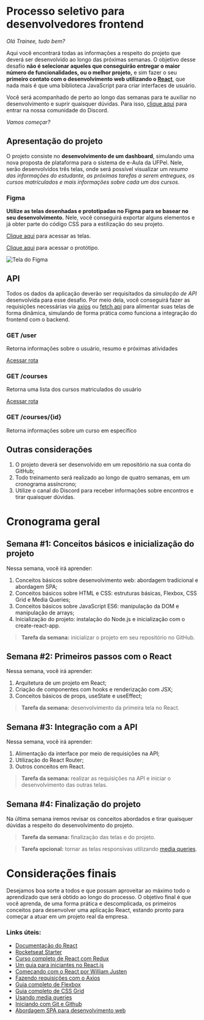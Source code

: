 # Processo seletivo para desenvolvedores frontend

*Olá Trainee, tudo bem?*

Aqui você encontrará todas as informações a respeito do projeto que deverá ser desenvolvido ao longo das próximas semanas. O objetivo desse desafio **não é selecionar aqueles que conseguirão entregar o maior número de funcionalidades, ou o melhor projeto,** e sim fazer o seu **primeiro contato com o desenvolvimento web utilizando o [React](https://pt-br.reactjs.org/)**, que nada mais é que uma biblioteca JavaScript para criar interfaces de usuário.

Você será acompanhado de perto ao longo das semanas para te auxiliar no desenvolvimento e suprir quaisquer dúvidas. Para isso, [clique aqui](https://discord.gg/K8f8hRv) para entrar na nossa comunidade do Discord.

*Vamos começar?*

## Apresentação do projeto

O projeto consiste no **desenvolvimento de um dashboard**, simulando uma nova proposta de plataforma para o sistema de e-Aula da UFPel. Nele, serão desenvolvidos três telas, onde será possível visualizar um *resumo das informações do estudante, as próximas tarefas a serem entregues, os cursos matrículados e mais informações sobre cada um dos cursos*.

### Figma

**Utilize as telas desenhadas e prototipadas no Figma para se basear no seu desenvolvimento.** Nele, você conseguirá exportar alguns elementos e já obter parte do código CSS para a estilização do seu projeto.
  
  [Clique aqui](https://www.figma.com/file/2v5vMXPvxx6QIZWlAy19wR/Processo-Seletivo-Hut8-FrontEnd?node-id=0:1) para acessar as telas.
  
  [Clique aqui](https://www.figma.com/proto/2v5vMXPvxx6QIZWlAy19wR/Processo-Seletivo-Hut8-FrontEnd?node-id=1%3A2&scaling=min-zoom) para acessar o protótipo.
   
  ![Tela do Figma](https://i.imgur.com/OQcTtKc.png)

## API

Todos os dados da aplicação deverão ser requisitados da *simulação de API* desenvolvida para esse desafio. Por meio dela, você conseguirá fazer as requisições necessárias via [axios](https://github.com/axios/axios) ou [fetch api](https://developer.mozilla.org/en-US/docs/Web/API/Fetch_API) para alimentar suas telas de forma dinâmica, simulando de forma prática como funciona a integração do frontend com o backend.

  ### GET /user

  Retorna informações sobre o usuário, resumo e próximas atividades

  [Acessar rota](http://demo6530674.mockable.io/user)

  ### GET /courses

  Retorna uma lista dos cursos matriculados do usuário

  [Acessar rota](http://demo6530674.mockable.io/courses)

  ### GET /courses/{id}

  Retorna informações sobre um curso em específico

## Outras considerações

1. O projeto deverá ser desenvolvido em um repositório na sua conta do GitHub;
2. Todo treinamento será realizado ao longo de quatro semanas, em um cronograma assíncrono;
3. Utilize o canal do Discord para receber informações sobre encontros e tirar quaisquer dúvidas.

# Cronograma geral

## Semana #1: Conceitos básicos e inicialização do projeto

Nessa semana, você irá aprender:

1. Conceitos básicos sobre desenvolvimento web: abordagem tradicional e abordagem SPA;
2. Conceitos básicos sobre HTML e CSS: estruturas básicas, Flexbox, CSS Grid e Media Queries;
3. Conceitos básicos sobre JavaScript ES6: manipulação da DOM e manipulação de arrays;
4. Inicialização do projeto: instalação do Node.js e inicialização com o create-react-app.

> **Tarefa da semana:** inicializar o projeto em seu repositório no GitHub.

## Semana #2: Primeiros passos com o React

Nessa semana, você irá aprender:

1. Arquitetura de um projeto em React;
2. Criação de componentes com hooks e renderização com JSX;
3. Conceitos básicos de props, useState e useEffect;

> **Tarefa da semana:** desenvolvimento da primeira tela no React.

## Semana #3: Integração com a API

Nessa semana, você irá aprender:

1. Alimentação da interface por meio de requisições na API;
2. Utilização do React Router;
3. Outros conceitos em React.

> **Tarefa da semana:** realizar as requisições na API e iniciar o desenvolvimento das outras telas.

## Semana #4: Finalização do projeto

Na última semana iremos revisar os conceitos abordados e tirar quaisquer dúvidas a respeito do desenvolvimento do projeto.

> **Tarefa da semana:** finalização das telas e do projeto.

> **Tarefa opcional:** tornar as telas responsivas utilizando [media queries](https://developer.mozilla.org/pt-BR/docs/Web/Guide/CSS/CSS_Media_queries).


# Considerações finais

Desejamos boa sorte a todos e que possam aproveitar ao máximo todo o aprendizado que será obtido ao longo do processo. O objetivo final é que você aprenda, de uma forma prática e descomplicada, os primeiros conceitos para desenvolver uma aplicação React, estando pronto para começar a atuar em um projeto real da empresa.

### Links úteis:
- [Documentação do React](https://pt-br.reactjs.org/docs/getting-started.html)
- [Rocketseat Starter](https://app.rocketseat.com.br/starter)
- [Curso completo de React com Redux](https://youtu.be/OxIDLw0M-m0)
- [Um guia para iniciantes no React.js](https://medium.com/rocketseat/um-guia-para-iniciantes-no-react-js-80e1ac357649)
- [Começando com o React por William Justen](https://willianjusten.com.br/comecando-com-react/)
- [Fazendo requisições com o Axios](https://blog.rocketseat.com.br/axios-um-cliente-http-full-stack/)
- [Guia completo de Flexbox](https://origamid.com/projetos/flexbox-guia-completo/)
- [Guia completo de CSS Grid](https://www.origamid.com/projetos/css-grid-layout-guia-completo/)
- [Usando media queries](https://developer.mozilla.org/pt-BR/docs/Web/Guide/CSS/CSS_Media_queries)
- [Iniciando com Git e Github](https://blog.rocketseat.com.br/iniciando-com-git-github/)
- [Abordagem SPA para desenvolvimento web](https://segredo.dev/o-que-e-single-page-application/)
